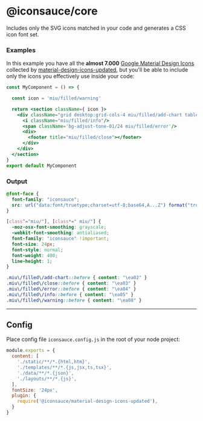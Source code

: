 # @iconsauce/core

Includes only the SVG icons matched in your code and generates a CSS icon font set.

### Examples

In this example you have all the **almost 7.000** [Google Material Design Icons](https://fonts.google.com/icons) collected by [material-design-icons-updated](https://github.com/stramel/material-design-icons-updated), but you'll be able to include only the icons you effectively use inside your code:

```jsx
const MyComponent = () => {

  const icon = 'miu/filled/warning'

  return <section className={ icon }>
    <div className="grid desktop:grid-cols-4 miu/filled/add-chart tablet:grid-cols-2 grid-cols-1 desktop:gap-6 gap-12 desktop:auto-rows-fr desktop:items-end">
      <i className="miu/filled/info"/>
      <span className='bg-adjust-tone-01/24 miu/filled/error'/>
      <div>
        <footer title="miu/filled/close"></footer>
      </div>
    </div>
  </section>
}
export default MyComponent
```

### Output

```css
@font-face {
  font-family: "iconsauce";
  src: url("data:font/truetype;charset=utf-8;base64,A...Z") format("truetype");
}

[class^="miu/"], [class*=" miu/"] {
  -moz-osx-font-smoothing: grayscale;
  -webkit-font-smoothing: antialiased;
  font-family: "iconsauce" !important;
  font-size: 24px;
  font-style: normal;
  font-weight: 400;
  line-height: 1;
}

.miu\/filled\/add-chart::before { content: "\ea02" }
.miu\/filled\/close::before { content: "\ea03" }
.miu\/filled\/error::before { content: "\ea04" }
.miu\/filled\/info::before { content: "\ea05" }
.miu\/filled\/warning::before { content: "\ea08" }
```

---

## Config

Place config file `iconsauce.config.js` in the root of your node project:

```js
module.exports = {
  content: [
    './static/**/*.{html,htm}',
    './templates/**/*.{js,jsx,ts,tsx}',
    './data/**/*.{json}',
    './layouts/**/*.{js}',
  ],
  fontSize: '24px',
  plugin: {
    require('@iconsauce/material-design-icons-updated'),
  }
}
```
